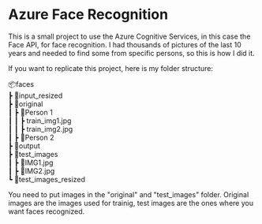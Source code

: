 # Azure Face Recognition

This is a small project to use the Azure Cognitive Services, in this case the Face API, for face recognition. I had thousands of pictures of the last 10 years and needed to find some from specific persons, so this is how I did it.

If you want to replicate this project, here is my folder structure:


📦faces  
 ┣ 📂input_resized  
 ┣ 📂original  
 ┃ ┣ 📂Person 1  
 ┃ ┃ ┣ train_img1.jpg  
 ┃ ┃ ┣ train_img2.jpg  
 ┃ ┣ 📂Person 2  
 ┣ 📂output  
 ┣ 📂test_images  
 ┃ ┣ 📜IMG1.jpg  
 ┃ ┣ 📜IMG2.jpg  
 ┗ 📂test_images_resized

 You need to put images in the "original" and "test_images" folder. Original images are the images used for trainig, test images are the ones where you want faces recognized.